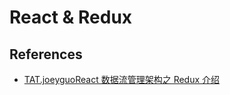 # React & Redux

## References
- [TAT.joeyguoReact 数据流管理架构之 Redux 介绍](http://www.alloyteam.com/2015/09/react-redux/)